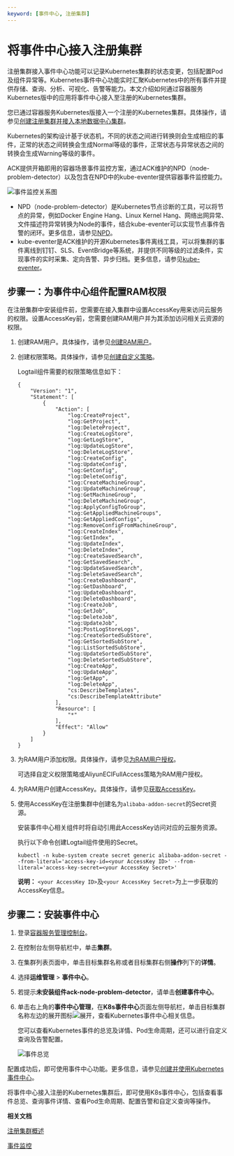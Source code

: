 ```yaml
---
keyword: [事件中心, 注册集群]
---
```


# 将事件中心接入注册集群

注册集群接入事件中心功能可以记录Kubernetes集群的状态变更，包括配置Pod及组件异常等。Kubernetes事件中心功能实时汇聚Kubernetes中的所有事件并提供存储、查询、分析、可视化、告警等能力。本文介绍如何通过容器服务Kubernetes版中的应用将事件中心接入至注册的Kubernetes集群。

您已通过容器服务Kubernetes版接入一个注册的Kubernetes集群。具体操作，请参见[创建注册集群并接入本地数据中心集群](/intl.zh-CN/Kubernetes集群用户指南/多云混合云/注册集群管理/创建注册集群并接入本地数据中心集群.md)。

Kubernetes的架构设计基于状态机，不同的状态之间进行转换则会生成相应的事件，正常的状态之间转换会生成Normal等级的事件，正常状态与异常状态之间的转换会生成Warning等级的事件。

ACK提供开箱即用的容器场景事件监控方案，通过ACK维护的NPD（node-problem-detector）以及包含在NPD中的kube-eventer提供容器事件监控能力。

![事件监控关系图](https://static-aliyun-doc.oss-accelerate.aliyuncs.com/assets/img/zh-CN/0813170261/p272466.png)

-   NPD（node-problem-detector）是Kubernetes节点诊断的工具，可以将节点的异常，例如Docker Engine Hang、Linux Kernel Hang、网络出网异常、文件描述符异常转换为Node的事件，结合kube-eventer可以实现节点事件告警的闭环。更多信息，请参见[NPD](https://github.com/AliyunContainerService/node-problem-detector)。
-   kube-eventer是ACK维护的开源Kubernetes事件离线工具，可以将集群的事件离线到钉钉、SLS、EventBridge等系统，并提供不同等级的过滤条件，实现事件的实时采集、定向告警、异步归档。更多信息，请参见[kube-eventer](https://github.com/AliyunContainerService/kube-eventer)。

## 步骤一：为事件中心组件配置RAM权限

在注册集群中安装组件前，您需要在接入集群中设置AccessKey用来访问云服务的权限。设置AccessKey前，您需要创建RAM用户并为其添加访问相关云资源的权限。

1.  创建RAM用户。具体操作，请参见[创建RAM用户](/intl.zh-CN/用户管理/基本操作/创建RAM用户.md)。

2.  创建权限策略。具体操作，请参见[创建自定义策略](/intl.zh-CN/权限策略管理/自定义策略/创建自定义策略.md)。

    Logtail组件需要的权限策略信息如下：

    ```
    {
        "Version": "1",
        "Statement": [
            {
                "Action": [
                    "log:CreateProject",
                    "log:GetProject",
                    "log:DeleteProject",
                    "log:CreateLogStore",
                    "log:GetLogStore",
                    "log:UpdateLogStore",
                    "log:DeleteLogStore",
                    "log:CreateConfig",
                    "log:UpdateConfig",
                    "log:GetConfig",
                    "log:DeleteConfig",
                    "log:CreateMachineGroup",
                    "log:UpdateMachineGroup",
                    "log:GetMachineGroup",
                    "log:DeleteMachineGroup",
                    "log:ApplyConfigToGroup",
                    "log:GetAppliedMachineGroups",
                    "log:GetAppliedConfigs",
                    "log:RemoveConfigFromMachineGroup",
                    "log:CreateIndex",
                    "log:GetIndex",
                    "log:UpdateIndex",
                    "log:DeleteIndex",
                    "log:CreateSavedSearch",
                    "log:GetSavedSearch",
                    "log:UpdateSavedSearch",
                    "log:DeleteSavedSearch",
                    "log:CreateDashboard",
                    "log:GetDashboard",
                    "log:UpdateDashboard",
                    "log:DeleteDashboard",
                    "log:CreateJob",
                    "log:GetJob",
                    "log:DeleteJob",
                    "log:UpdateJob",
                    "log:PostLogStoreLogs",
                    "log:CreateSortedSubStore",
                    "log:GetSortedSubStore",
                    "log:ListSortedSubStore",
                    "log:UpdateSortedSubStore",
                    "log:DeleteSortedSubStore",
                    "log:CreateApp",
                    "log:UpdateApp",
                    "log:GetApp",
                    "log:DeleteApp",
                    "cs:DescribeTemplates",
                    "cs:DescribeTemplateAttribute"
                ],
                "Resource": [
                    "*"
                ],
                "Effect": "Allow"
            }
        ]
    }
    ```

3.  为RAM用户添加权限。具体操作，请参见[为RAM用户授权](/intl.zh-CN/用户管理/授权管理/为RAM用户授权.md)。

    可选择自定义权限策略或AliyunECIFullAccess策略为RAM用户授权。

4.  为RAM用户创建AccessKey。具体操作，请参见[获取AccessKey]()。

5.  使用AccessKey在注册集群中创建名为`alibaba-addon-secret`的Secret资源。

    安装事件中心相关组件时将自动引用此AccessKey访问对应的云服务资源。

    执行以下命令创建Logtail组件使用的Secret。

    ```
    kubectl -n kube-system create secret generic alibaba-addon-secret --from-literal='access-key-id=<your AccessKey ID>' --from-literal='access-key-secret=<your AccessKey Secret>'
    ```

    **说明：** `<your AccessKey ID>`及`<your AccessKey Secret>`为上一步获取的AccessKey信息。


## 步骤二：安装事件中心

1.  登录[容器服务管理控制台](https://cs.console.aliyun.com)。

2.  在控制台左侧导航栏中，单击**集群**。

3.  在集群列表页面中，单击目标集群名称或者目标集群右侧**操作**列下的**详情**。

4.  选择**运维管理** \> **事件中心**。

5.  若提示**未安装组件ack-node-problem-detector**，请单击**创建事件中心**。

6.  单击右上角的**事件中心管理**，在**K8s事件中心**页面左侧导航栏，单击目标集群名称左边的展开图标![展开](https://static-aliyun-doc.oss-accelerate.aliyuncs.com/assets/img/zh-CN/5684458061/p203800.png)，查看Kubernetes事件中心相关信息。

    您可以查看Kubernetes事件的总览及详情、Pod生命周期，还可以进行自定义查询及告警配置。

    ![事件总览](https://static-aliyun-doc.oss-accelerate.aliyuncs.com/assets/img/zh-CN/1987730261/p243385.png)


配置成功后，即可使用事件中心功能。更多信息，请参见[创建并使用Kubernetes事件中心](/intl.zh-CN/应用中心（App）/K8S事件中心/创建并使用Kubernetes事件中心.md)。

将事件中心接入注册的Kubernetes集群后，即可使用K8s事件中心，包括查看事件总览、查询事件详情、查看Pod生命周期、配置告警和自定义查询等操作。

**相关文档**  


[注册集群概述](/intl.zh-CN/Kubernetes集群用户指南/多云混合云/注册集群管理/注册集群概述.md)

[事件监控](/intl.zh-CN/Kubernetes集群用户指南/可观测性/监控管理/事件监控.md)

